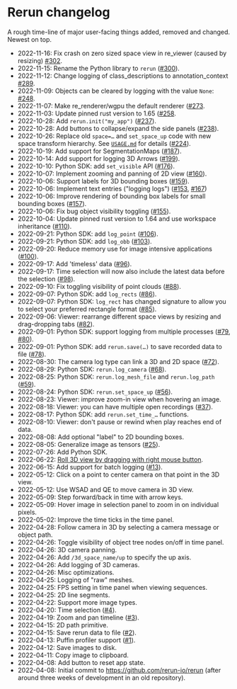# Rerun changelog

A rough time-line of major user-facing things added, removed and changed. Newest on top.

* 2022-11-16: Fix crash on zero sized space view in re_viewer (caused by resizing) [#302](https://github.com/rerun-io/rerun/pull/302).
* 2022-11-15: Rename the Python library to `rerun` ([#300](https://github.com/rerun-io/rerun/pull/300)).
* 2022-11-12: Change logging of class_descriptions to annotation_context [#289](https://github.com/rerun-io/rerun/pull/289).
* 2022-11-09: Objects can be cleared by logging with the value `None`: [#248](https://github.com/rerun-io/rerun/pull/248).
* 2022-11-07: Make re_renderer/wgpu the default renderer ([#273](https://github.com/rerun-io/rerun/pull/273).
* 2022-11-03: Update pinned rust version to 1.65 ([#258](https://github.com/rerun-io/rerun/pull/258).
* 2022-10-28: Add `rerun.init("my_app")` ([#237](https://github.com/rerun-io/rerun/pull/237)).
* 2022-10-28: Add buttons to collapse/expand the side panels ([#238](https://github.com/rerun-io/rerun/pull/238)).
* 2022-10-26: Replace old `space=…` and `set_space_up` code with new space transform hierarchy. See [`USAGE.md`](rerun_py/USAGE.md) for details ([#224](https://github.com/rerun-io/rerun/pull/224)).
* 2022-10-19: Add support for SegmentationMaps ([#187](https://github.com/rerun-io/rerun/pull/187)).
* 2022-10-14: Add support for logging 3D Arrows ([#199](https://github.com/rerun-io/rerun/pull/199)).
* 2022-10-10: Python SDK: add `set_visible` API ([#176](https://github.com/rerun-io/rerun/pull/176)).
* 2022-10-07: Implement zooming and panning of 2D view ([#160](https://github.com/rerun-io/rerun/pull/160)).
* 2022-10-06: Support labels for 3D bounding boxes ([#159](https://github.com/rerun-io/rerun/pull/159)).
* 2022-10-06: Implement text entries ("logging logs") ([#153](https://github.com/rerun-io/rerun/pull/153), [#167](https://github.com/rerun-io/rerun/pull/167))
* 2022-10-06: Improve rendering of bounding box labels for small bounding boxes ([#157](https://github.com/rerun-io/rerun/pull/157)).
* 2022-10-06: Fix bug object visibility toggling ([#155](https://github.com/rerun-io/rerun/pull/155)).
* 2022-10-04: Update pinned rust version to 1.64 and use workspace inheritance ([#110](https://github.com/rerun-io/rerun/pull/110)).
* 2022-09-21: Python SDK: add `log_point` ([#106](https://github.com/rerun-io/rerun/pull/106)).
* 2022-09-21: Python SDK: add `log_obb` ([#103](https://github.com/rerun-io/rerun/pull/103)).
* 2022-09-20: Reduce memory use for image intensive applications ([#100](https://github.com/rerun-io/rerun/pull/100)).
* 2022-09-17: Add 'timeless' data ([#96](https://github.com/rerun-io/rerun/pull/96)).
* 2022-09-17: Time selection will now also include the latest data before the selection ([#98](https://github.com/rerun-io/rerun/pull/98)).
* 2022-09-10: Fix toggling visibility of point clouds ([#88](https://github.com/rerun-io/rerun/pull/88)).
* 2022-09-07: Python SDK: add `log_rects` ([#86](https://github.com/rerun-io/rerun/pull/86)).
* 2022-09-07: Python SDK: `log_rect` has changed signature to allow you to select your preferred rectangle format ([#85](https://github.com/rerun-io/rerun/pull/85)).
* 2022-09-06: Viewer: rearrange different space views by resizing and drag-dropping tabs ([#82](https://github.com/rerun-io/rerun/pull/82)).
* 2022-09-01: Python SDK: support logging from multiple processes ([#79](https://github.com/rerun-io/rerun/pull/79), [#80](https://github.com/rerun-io/rerun/pull/80)).
* 2022-09-01: Python SDK: add `rerun.save(…)` to save recorded data to file ([#78](https://github.com/rerun-io/rerun/pull/78)).
* 2022-08-30: The camera log type can link a 3D and 2D space ([#72](https://github.com/rerun-io/rerun/pull/72)).
* 2022-08-29: Python SDK: `rerun.log_camera` ([#68](https://github.com/rerun-io/rerun/pull/68)).
* 2022-08-25: Python SDK: `rerun.log_mesh_file` and `rerun.log_path` ([#59](https://github.com/rerun-io/rerun/pull/59)).
* 2022-08-24: Python SDK: `rerun.set_space_up` ([#56](https://github.com/rerun-io/rerun/pull/56)).
* 2022-08-23: Viewer: improve zoom-in view when hovering an image.
* 2022-08-18: Viewer: you can have multiple open recordings ([#37](https://github.com/rerun-io/rerun/pull/37)).
* 2022-08-17: Python SDK: add `rerun.set_time_…` functions.
* 2022-08-10: Viewer: don't pause or rewind when play reaches end of data.
* 2022-08-08: Add optional "label" to 2D bounding boxes.
* 2022-08-05: Generalize image as tensors ([#25](https://github.com/rerun-io/rerun/pull/25)).
* 2022-07-26: Add Python SDK.
* 2022-06-22: [Roll 3D view by dragging with right mouse button](https://github.com/rerun-io/rerun/commit/9db2a5ab49c136476b4252cf706d51d942c950f8).
* 2022-06-15: Add support for batch logging ([#13](https://github.com/rerun-io/rerun/pull/13)).
* 2022-05-12: Click on a point to center camera on that point in the 3D view.
* 2022-05-12: Use WSAD and QE to move camera in 3D view.
* 2022-05-09: Step forward/back in time with arrow keys.
* 2022-05-09: Hover image in selection panel to zoom in on individual pixels.
* 2022-05-02: Improve the time ticks in the time panel.
* 2022-04-28: Follow camera in 3D by selecting a camera message or object path.
* 2022-04-26: Toggle visibility of object tree nodes on/off in time panel.
* 2022-04-26: 3D camera panning.
* 2022-04-26: Add `/3d_space_name/up` to specify the up axis.
* 2022-04-26: Add logging of 3D cameras.
* 2022-04-26: Misc optimizations.
* 2022-04-25: Logging of "raw" meshes.
* 2022-04-25: FPS setting in time panel when viewing sequences.
* 2022-04-25: 2D line segments.
* 2022-04-22: Support more image types.
* 2022-04-20: Time selection ([#4](https://github.com/rerun-io/rerun/pull/4)).
* 2022-04-19: Zoom and pan timeline ([#3](https://github.com/rerun-io/rerun/pull/3)).
* 2022-04-15: 2D path primitive.
* 2022-04-15: Save rerun data to file ([#2](https://github.com/rerun-io/rerun/pull/2)).
* 2022-04-13: Puffin profiler support ([#1](https://github.com/rerun-io/rerun/pull/1)).
* 2022-04-12: Save images to disk.
* 2022-04-11: Copy image to clipboard.
* 2022-04-08: Add button to reset app state.
* 2022-04-08: Initial commit to https://github.com/rerun-io/rerun (after around three weeks of development in an old repository).
